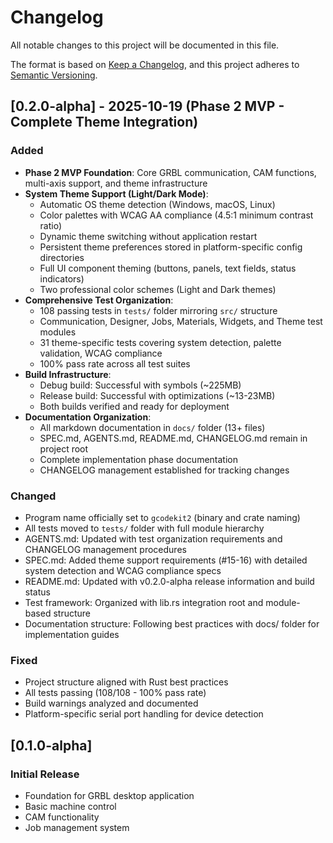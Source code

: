 # Changelog

All notable changes to this project will be documented in this file.

The format is based on [Keep a Changelog](https://keepachangelog.com/en/1.0.0/),
and this project adheres to [Semantic Versioning](https://semver.org/spec/v2.0.0.html).

## [0.2.0-alpha] - 2025-10-19 (Phase 2 MVP - Complete Theme Integration)

### Added
- **Phase 2 MVP Foundation**: Core GRBL communication, CAM functions, multi-axis support, and theme infrastructure
- **System Theme Support (Light/Dark Mode)**:
  - Automatic OS theme detection (Windows, macOS, Linux)
  - Color palettes with WCAG AA compliance (4.5:1 minimum contrast ratio)
  - Dynamic theme switching without application restart
  - Persistent theme preferences stored in platform-specific config directories
  - Full UI component theming (buttons, panels, text fields, status indicators)
  - Two professional color schemes (Light and Dark themes)
- **Comprehensive Test Organization**:
  - 108 passing tests in `tests/` folder mirroring `src/` structure
  - Communication, Designer, Jobs, Materials, Widgets, and Theme test modules
  - 31 theme-specific tests covering system detection, palette validation, WCAG compliance
  - 100% pass rate across all test suites
- **Build Infrastructure**:
  - Debug build: Successful with symbols (~225MB)
  - Release build: Successful with optimizations (~13-23MB)
  - Both builds verified and ready for deployment
- **Documentation Organization**:
  - All markdown documentation in `docs/` folder (13+ files)
  - SPEC.md, AGENTS.md, README.md, CHANGELOG.md remain in project root
  - Complete implementation phase documentation
  - CHANGELOG management established for tracking changes

### Changed
- Program name officially set to `gcodekit2` (binary and crate naming)
- All tests moved to `tests/` folder with full module hierarchy
- AGENTS.md: Updated with test organization requirements and CHANGELOG management procedures
- SPEC.md: Added theme support requirements (#15-16) with detailed system detection and WCAG compliance specs
- README.md: Updated with v0.2.0-alpha release information and build status
- Test framework: Organized with lib.rs integration root and module-based structure
- Documentation structure: Following best practices with docs/ folder for implementation guides

### Fixed
- Project structure aligned with Rust best practices
- All tests passing (108/108 - 100% pass rate)
- Build warnings analyzed and documented
- Platform-specific serial port handling for device detection

## [0.1.0-alpha]

### Initial Release
- Foundation for GRBL desktop application
- Basic machine control
- CAM functionality
- Job management system
